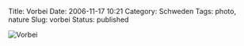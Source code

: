 Title: Vorbei
Date: 2006-11-17 10:21
Category: Schweden
Tags: photo, nature
Slug: vorbei
Status: published

![Vorbei](/pic/vorbei.jpg "Vorbei")

